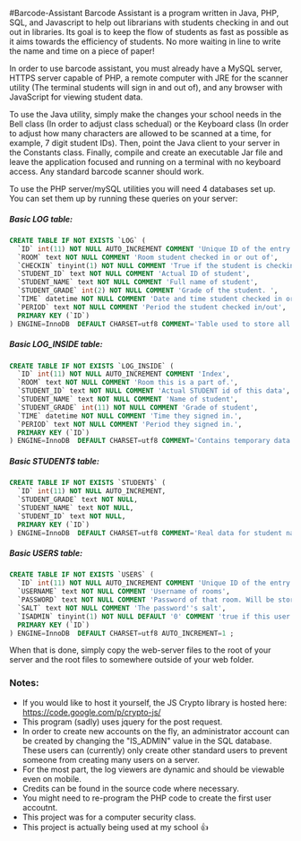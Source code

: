 #Barcode-Assistant
Barcode Assistant is a program written in Java, PHP, SQL, and Javascript to help out librarians with students checking in and out out in libraries. Its goal is to keep the flow of students as fast as possible as it aims towards the efficiency of students. No more waiting in line to write the name and time on a piece of paper!

In order to use barcode assistant, you must already have a MySQL server, HTTPS server capable of PHP, a remote computer with JRE for the scanner utility (The terminal students will sign in and out of), and any browser with JavaScript for viewing student data. 

To use the Java utility, simply make the changes your school needs in the Bell class (In order to adjust class schedual) or the Keyboard class (In order to adjust how many characters are allowed to be scanned at a time, for example, 7 digit student IDs). Then, point the Java client to your server in the Constants class. Finally, compile and create an executable Jar file and leave the application focused and running on a terminal with no keyboard access. Any standard barcode scanner should work.

To use the PHP server/mySQL utilities you will need 4 databases set up. You can set them up by running these queries on your server:

##### Basic LOG table:
```SQL
CREATE TABLE IF NOT EXISTS `LOG` (
  `ID` int(11) NOT NULL AUTO_INCREMENT COMMENT 'Unique ID of the entry in the database',
  `ROOM` text NOT NULL COMMENT 'Room student checked in or out of',
  `CHECKIN` tinyint(1) NOT NULL COMMENT 'True if the student is checking in',
  `STUDENT_ID` text NOT NULL COMMENT 'Actual ID of student',
  `STUDENT_NAME` text NOT NULL COMMENT 'Full name of student',
  `STUDENT_GRADE` int(2) NOT NULL COMMENT 'Grade of the student. ',
  `TIME` datetime NOT NULL COMMENT 'Date and time student checked in or out',
  `PERIOD` text NOT NULL COMMENT 'Period the student checked in/out',
  PRIMARY KEY (`ID`)
) ENGINE=InnoDB  DEFAULT CHARSET=utf8 COMMENT='Table used to store all logins and logouts of all rooms.' AUTO_INCREMENT=1 ;
```

##### Basic LOG_INSIDE table:
```SQL
CREATE TABLE IF NOT EXISTS `LOG_INSIDE` (
  `ID` int(11) NOT NULL AUTO_INCREMENT COMMENT 'Index',
  `ROOM` text NOT NULL COMMENT 'Room this is a part of.',
  `STUDENT_ID` text NOT NULL COMMENT 'Actual STUDENT id of this data',
  `STUDENT_NAME` text NOT NULL COMMENT 'Name of student',
  `STUDENT_GRADE` int(11) NOT NULL COMMENT 'Grade of student',
  `TIME` datetime NOT NULL COMMENT 'Time they signed in.',
  `PERIOD` text NOT NULL COMMENT 'Period they signed in.',
  PRIMARY KEY (`ID`)
) ENGINE=InnoDB  DEFAULT CHARSET=utf8 COMMENT='Contains temporary data of the students that are inside the room.' AUTO_INCREMENT=1 ;
```

##### Basic STUDENT$ table:
```SQL
CREATE TABLE IF NOT EXISTS `STUDENT$` (
  `ID` int(11) NOT NULL AUTO_INCREMENT,
  `STUDENT_GRADE` text NOT NULL,
  `STUDENT_NAME` text NOT NULL,
  `STUDENT_ID` text NOT NULL,
  PRIMARY KEY (`ID`)
) ENGINE=InnoDB  DEFAULT CHARSET=utf8 COMMENT='Real data for student names etc.' AUTO_INCREMENT=1 ;
```

##### Basic USERS table:
```SQL
CREATE TABLE IF NOT EXISTS `USERS` (
  `ID` int(11) NOT NULL AUTO_INCREMENT COMMENT 'Unique ID of the entry in the database',
  `USERNAME` text NOT NULL COMMENT 'Username of rooms',
  `PASSWORD` text NOT NULL COMMENT 'Password of that room. Will be stored as a hash on production.',
  `SALT` text NOT NULL COMMENT 'The password''s salt',
  `ISADMIN` tinyint(1) NOT NULL DEFAULT '0' COMMENT 'true if this user is an admin,',
  PRIMARY KEY (`ID`)
) ENGINE=InnoDB  DEFAULT CHARSET=utf8 AUTO_INCREMENT=1 ;
```

When that is done, simply copy the web-server files to the root of your server and the root files to somewhere outside of your web folder.

### Notes: 
* If you would like to host it yourself, the JS Crypto library is hosted here: https://code.google.com/p/crypto-js/
* This program (sadly) uses jquery for the post request. 
* In order to create new accounts on the fly, an administrator account can be created by changing the "IS_ADMIN" value in the SQL database. These users can (currently) only create other standard users to prevent someone from creating many users on a server.
* For the most part, the log viewers are dynamic and should be viewable even on mobile.
* Credits can be found in the source code where necessary. 
* You might need to re-program the PHP code to create the first user accoutnt. 
* This project was for a computer security class. 
* This project is actually being used at my school :thumbsup:
